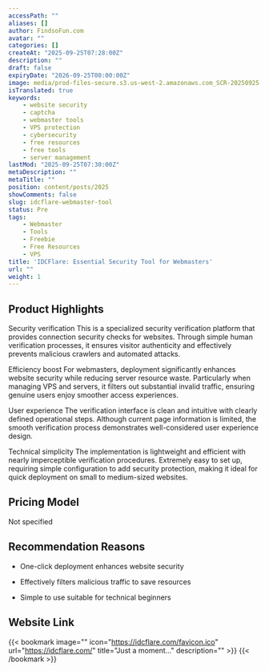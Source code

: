 ```yaml
---
accessPath: ""
aliases: []
author: FindsoFun.com
avatar: ""
categories: []
createAt: "2025-09-25T07:28:00Z"
description: ""
draft: false
expiryDate: "2026-09-25T00:00:00Z"
image: media/prod-files-secure.s3.us-west-2.amazonaws.com_SCR-20250925-nsep.png
isTranslated: true
keywords:
    - website security
    - captcha
    - webmaster tools
    - VPS protection
    - cybersecurity
    - free resources
    - free tools
    - server management
lastMod: "2025-09-25T07:30:00Z"
metaDescription: ""
metaTitle: ""
position: content/posts/2025
showComments: false
slug: idcflare-webmaster-tool
status: Pre
tags:
    - Webmaster
    - Tools
    - Freebie
    - Free Resources
    - VPS
title: 'IDCFlare: Essential Security Tool for Webmasters'
url: ""
weight: 1
---
```

## Product Highlights
Security verification
This is a specialized security verification platform that provides connection security checks for websites. Through simple human verification processes, it ensures visitor authenticity and effectively prevents malicious crawlers and automated attacks.

Efficiency boost
For webmasters, deployment significantly enhances website security while reducing server resource waste. Particularly when managing VPS and servers, it filters out substantial invalid traffic, ensuring genuine users enjoy smoother access experiences.

User experience
The verification interface is clean and intuitive with clearly defined operational steps. Although current page information is limited, the smooth verification process demonstrates well-considered user experience design.

Technical simplicity
The implementation is lightweight and efficient with nearly imperceptible verification procedures. Extremely easy to set up, requiring simple configuration to add security protection, making it ideal for quick deployment on small to medium-sized websites.

## Pricing Model
<!--more-->Not specified

## Recommendation Reasons
- One-click deployment enhances website security

- Effectively filters malicious traffic to save resources

- Simple to use suitable for technical beginners

## Website Link
{{< bookmark image="<no value>" icon="https://idcflare.com/favicon.ico" url="https://idcflare.com/" title="Just a moment..." description="" >}}
{{< /bookmark >}}

